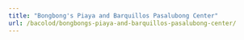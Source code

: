 ```yaml
---
title: "Bongbong's Piaya and Barquillos Pasalubong Center"
url: /bacolod/bongbongs-piaya-and-barquillos-pasalubong-center/
---
```

